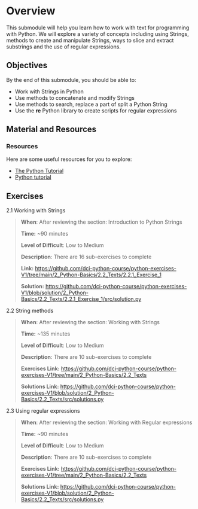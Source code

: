 # Overview

This submodule will help you learn how to work with text for programming with Python. We will explore a variety of concepts including using Strings, methods to create and manipulate Strings, ways to slice and extract substrings and the use of regular expressions.

## Objectives

By the end of this submodule, you should be able to:

* Work with Strings in Python
* Use methods to concatenate and modify Strings
* Use methods to search, replace a part of split a Python String
* Use the **re** Python library to create scripts for regular expressions

## Material and Resources

### Resources

Here are some useful resources for you to explore:

* [The Python Tutorial](https://docs.python.org/3/tutorial/)
* [Python tutorial](https://www.w3schools.com/python/)


## Exercises

2.1 Working with Strings

> **When**: After reviewing the section: Introduction to Python Strings
>
> **Time:** ~90 minutes
>
> **Level of Difficult**: Low to Medium
>
> **Description**: There are 16 sub-exercises to complete
>
> **Link:** https://github.com/dci-python-course/python-exercises-V1/tree/main/2_Python-Basics/2.2_Texts/2.2.1_Exercise_1
>
> **Solution:** https://github.com/dci-python-course/python-exercises-V1/blob/solution/2_Python-Basics/2.2_Texts/2.2.1_Exercise_1/src/solution.py

2.2 String methods

> **When**: After reviewing the section: Working with Strings
>
> **Time:** ~135 minutes
>
> **Level of Difficult**: Low to Medium
>
> **Description**: There are 10 sub-exercises to complete
>
> **Exercises Link:** https://github.com/dci-python-course/python-exercises-V1/tree/main/2_Python-Basics/2.2_Texts
>
> **Solutions Link:** https://github.com/dci-python-course/python-exercises-V1/blob/solution/2_Python-Basics/2.2_Texts/src/solutions.py

2.3 Using regular expressions

> **When**: After reviewing the section: Working with Regular expressions
>
> **Time:** ~90 minutes
>
> **Level of Difficult**: Low to Medium
>
> **Description**: There are 10 sub-exercises to complete
>
> **Exercises Link:** https://github.com/dci-python-course/python-exercises-V1/tree/main/2_Python-Basics/2.2_Texts
>
> **Solutions Link:** https://github.com/dci-python-course/python-exercises-V1/blob/solution/2_Python-Basics/2.2_Texts/src/solutions.py
